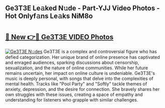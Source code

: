 ## Ge3T3E Le𝚊ked N𝚞de - Part-YJJ Video Photos - Hot Onlyf𝚊ns Le𝚊ks NiM8o

# <h2><a href="http://ab88501.deff.icu/?id=Ge3T3E">🔗 New 👉🔴 Ge3T3E VIDEO Photos</a></h2>

[![Ge3T3E N𝚞des](https://i.imgur.com/rIISA9y.gif)](http://ab88501.deff.icu/?id=Ge3T3E)
Ge3T3E is a complex and controversial figure who has defied categorization. Her unique brand of online presence has captivated and enraged audiences, sparking discussions about censorship, sexualization, and the nature of online communities. While her future remains uncertain, her impact on online culture is undeniable. Ge3T3E's music is deeply personal, with songs that delve into the complexities of mental health. Tracks like "Pool Party" and "Softly" tackle themes of anxiety, depression, and the desire for connection. She bravely shares her own struggles with these issues, creating a space of empathy and understanding for listeners who grapple with similar challenges.
